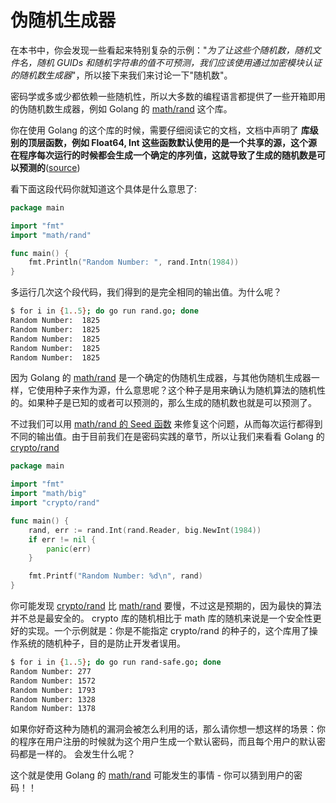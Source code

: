 伪随机生成器
========================

在本书中，你会发现一些看起来特别复杂的示例："_为了让这些个随机数，随机文件名，随机 GUIDs 和随机字符串的值不可预测，我们应该使用通过加密模块认证的随机数生成器_"，所以接下来我们来讨论一下"随机数"。

密码学或多或少都依赖一些随机性，所以大多数的编程语言都提供了一些开箱即用的伪随机数生成器，例如 Golang 的 [math/rand][1] 这个库。

你在使用 Golang 的这个库的时候，需要仔细阅读它的文档，文档中声明了 **库级别的顶层函数，例如 Float64, Int 这些函数默认使用的是一个共享的源，这个源在程序每次运行的时候都会生成一个确定的序列值，这就导致了生成的随机数是可以预测的**([source][2])

看下面这段代码你就知道这个具体是什么意思了:

```go
package main

import "fmt"
import "math/rand"

func main() {
    fmt.Println("Random Number: ", rand.Intn(1984))
}
```

多运行几次这个段代码，我们得到的是完全相同的输出值。为什么呢？

```bash
$ for i in {1..5}; do go run rand.go; done
Random Number:  1825
Random Number:  1825
Random Number:  1825
Random Number:  1825
Random Number:  1825
```

因为 Golang 的 [math/rand][1] 是一个确定的伪随机生成器，与其他伪随机生成器一样，它使用种子来作为源，什么意思呢？这个种子是用来确认为随机算法的随机性的。如果种子是已知的或者可以预测的，那么生成的随机数也就是可以预测了。

不过我们可以用 [math/rand 的 Seed 函数][3] 来修复这个问题，从而每次运行都得到不同的输出值。由于目前我们在是密码实践的章节，所以让我们来看看 Golang 的 [crypto/rand][4]


```go
package main

import "fmt"
import "math/big"
import "crypto/rand"

func main() {
    rand, err := rand.Int(rand.Reader, big.NewInt(1984))
    if err != nil {
        panic(err)
    }

    fmt.Printf("Random Number: %d\n", rand)
}
```

你可能发现 [crypto/rand][4] 比 [math/rand][1] 要慢，不过这是预期的，因为最快的算法并不总是最安全的。 crypto 库的随机相比于 math 库的随机来说是一个安全性更好的实现。一个示例就是：你是不能指定 crypto/rand 的种子的，这个库用了操作系统的随机种子，目的是防止开发者误用。

```bash
$ for i in {1..5}; do go run rand-safe.go; done
Random Number: 277
Random Number: 1572
Random Number: 1793
Random Number: 1328
Random Number: 1378
```

如果你好奇这种为随机的漏洞会被怎么利用的话，那么请你想一想这样的场景：你的程序在用户注册的时候就为这个用户生成一个默认密码，而且每个用户的默认密码都是一样的。 会发生什么呢？ 

这个就是使用 Golang 的 [math/rand][1] 可能发生的事情 - 你可以猜到用户的密码！！


[1]: https://golang.org/pkg/math/rand/
[2]: https://golang.org/pkg/math/rand/#pkg-overview
[3]: https://golang.org/pkg/math/rand/#Seed
[4]: https://golang.org/pkg/crypto/rand/
